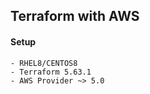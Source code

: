 ## Terraform with AWS


#### Setup
```
- RHEL8/CENTOS8
- Terraform 5.63.1
- AWS Provider ~> 5.0
```

